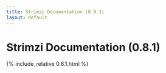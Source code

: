 ```yaml
---
title: Strimzi Documentation (0.8.1)
layout: default
---
```


<h1>Strimzi Documentation (0.8.1)</h1>

{% include_relative 0.8.1.html %}
